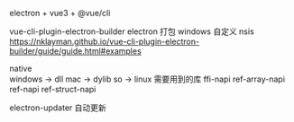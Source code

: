 electron + vue3 + @vue/cli

vue-cli-plugin-electron-builder electron 打包
windows 自定义 nsis
https://nklayman.github.io/vue-cli-plugin-electron-builder/guide/guide.html#examples

native  
windows -> dll
mac -> dylib
so -> linux
需要用到的库 ffi-napi ref-array-napi ref-napi ref-struct-napi

electron-updater
自动更新
